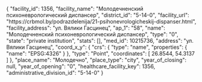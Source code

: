 {
    "facility_id": 1356,
    "facility_name": "Молодечненский психоневрологический диспансер",
    "district_id": "5-14-0",
    "facility_url": "https:\/\/crbmol.by\/podrazdelenija\/21-psihonevrologicheskij-dispanser.html",
    "facility_address": "ул. Вялики Гасцинец",
    "ap_1": "58",
    "name": "Молодечненский психоневрологический диспансер",
    "type": "0",
    "state": "private institution",
    "stats": [],
    "med_id": 10215736,
    "address": "ул. Вялики Гасцинец",
    "coord_x_y": {
        "crs": {
            "type": "name",
            "properties": {
                "name": "EPSG:4326"
            }
        },
        "type": "Point",
        "coordinates": [
            26.8544,
            54.3137
        ]
    },
    "place_name": "Молодечно",
    "place_type": "city",
    "year_of_closing": null,
    "year_of_opening": "0",
    "healthcare_facility_key": 1356,
    "administrative_division_id": "5-14-0"
}